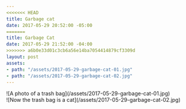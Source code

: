 ```yaml
---
<<<<<<< HEAD
title: Garbage cat
date: 2017-05-29 20:52:00 -05:00
=======
title: Garbage Cat
date: 2017-05-29 21:52:00 -04:00
>>>>>>> a6b0e33d01c3cb6a56e14ba7054414879cf3309d
layout: post
assets:
- path: "/assets/2017-05-29-garbage-cat-01.jpg"
- path: "/assets/2017-05-29-garbage-cat-02.jpg"
---
```


<div class="cols">
	<div class="col col-xs-12 col-md-6">
		![A photo of a trash bag](/assets/2017-05-29-garbage-cat-01.jpg)
	</div>
	<div class="col col-xs-12 col-md-6">
		![Now the trash bag is a cat](/assets/2017-05-29-garbage-cat-02.jpg)
	</div>
</div>